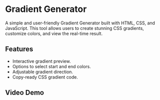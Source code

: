 # Gradient Generator

A simple and user-friendly Gradient Generator built with HTML, CSS, and JavaScript. This tool allows users to create stunning CSS gradients, customize colors, and view the real-time result.

## Features
- Interactive gradient preview.
- Options to select start and end colors.
- Adjustable gradient direction.
- Copy-ready CSS gradient code.

## Video Demo


